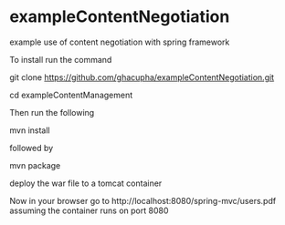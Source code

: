 # exampleContentNegotiation
example use of content negotiation with spring framework

To install run the command

git clone https://github.com/ghacupha/exampleContentNegotiation.git

cd exampleContentManagement

Then run the following

mvn install

followed by 

mvn package

deploy the war file to a tomcat container

Now in your browser go to http://localhost:8080/spring-mvc/users.pdf
assuming the container runs on port 8080
